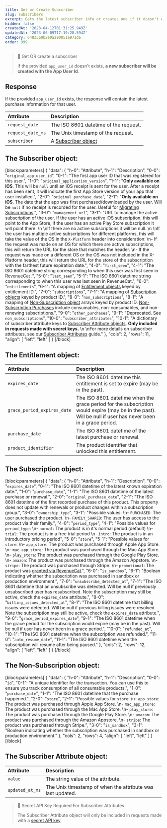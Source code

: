 ```yaml
---
title: Get or Create Subscriber
slug: subscribers
excerpt: Gets the latest subscriber info or creates one if it doesn't exist.
hidden: false
createdAt: '2023-04-12T01:31:25.949Z'
updatedAt: '2023-06-09T17:19:28.594Z'
category: 6483560b2e0a290051a971d6
order: 999
---
```

> 📘 Get OR create a subscriber
> 
> If the provided `app_user_id` doesn't exists, **a new subscriber will be created with the App User Id**.

## Response

If the provided `app_user_id` exists, the response will contain the latest purchase information for that user. 

| Attribute         | Description                                                  |
| :---------------- | :----------------------------------------------------------- |
| `request_date`    | The ISO 8601 datetime of the request.                        |
| `request_date_ms` | The Unix timestamp of the request.                           |
| `subscriber`      | A [Subscriber object](ref:subscribers#the-subscriber-object) |

## The Subscriber object:

[block:parameters]
{
  "data": {
    "h-0": "Attribute",
    "h-1": "Description",
    "0-0": "`original_app_user_id`",
    "0-1": "The first app user ID that was registered for this user.",
    "1-0": "`original_application_version`",
    "1-1": "**Only available on iOS**. This will be `null` until an iOS receipt is sent for the user. After a receipt has been sent, it will indicate the first App Store version of your app that user installed.",
    "2-0": "`original_purchase_date`",
    "2-1": "**Only available on iOS**. The date that the app was first purchased/downloaded by the user. Will be `null` if no receipt is recorded for the user. Useful for [Migrating Subscriptions](doc:migrating-existing-subscriptions).",
    "3-0": "`management_url`",
    "3-1": "URL to manage the active subscription of the user. If the user has an active iOS subscription, this will point to the App Store, if the user has an active Play Store subscription it will point there.  \n  \nIf there are no active subscriptions it will be null.  \n  \nIf the user has multiple active subscriptions for different platforms, this will take the value of the OS in the `X-Platform` header into consideration:  \n- If the request was made on an OS for which there are active subscriptions, this will return the URL for the store that matches the header.  \n- If the request was made on a different OS or the OS was not included in the X-Platform header, this will return the URL for the store of the subscription with the farthest future expiration date.",
    "4-0": "`first_seen`",
    "4-1": "The ISO 8601 datetime string corresponding to  when this user was first seen in RevenueCat .",
    "5-0": "`last_seen`",
    "5-1": "The ISO 8601 datetime string corresponding to when this user was last seen in RevenueCat.",
    "6-0": "`entitlements`",
    "6-1": "A mapping of [Entitlement objects](ref:subscribers#the-entitlement-object) keyed by entitlement ID.",
    "7-0": "`subscriptions`",
    "7-1": "A mapping of [Subscription objects](ref:subscribers#the-subscription-object)  keyed by product ID.",
    "8-0": "`non_subscriptions`",
    "8-1": "A mapping of [Non-Subscription object](ref:subscribers#the-non-subscription-object) arrays keyed by product ID. [Non-Subscription Purchases](doc:non-subscriptions) include consumables, non-consumables, and non-renewing subscriptions.",
    "9-0": "`other_purchases`",
    "9-1": "Deprecated. See `non_subscriptions`",
    "10-0": "`subscriber_attributes`",
    "10-1": "A dictionary of subscriber attribute keys to [Subscriber Attribute objects](ref:subscribers#the-subscriber-attribute-object). **Only included in requests made with secret keys.**  \n  \nFor more details on subscriber attributes, see our [Subscriber Attributes](doc:subscriber-attributes) guide."
  },
  "cols": 2,
  "rows": 11,
  "align": [
    "left",
    "left"
  ]
}
[/block]

## The Entitlement object:

| Attribute                   | Description                                                                                                                                                |
| :-------------------------- | :--------------------------------------------------------------------------------------------------------------------------------------------------------- |
| `expires_date`              | The ISO 8601 datetime this entitlement is set to expire (may be in the past).                                                                              |
| `grace_period_expires_date` | The ISO 8601 datetime when the grace period for the subscription would expire (may be in the past). Will be null if user has never been in a grace period. |
| `purchase_date`             | The ISO 8601 datetime of the latest purchase or renewal.                                                                                                   |
| `product_identifier`        | The product identifier that unlocked this entitlement.                                                                                                     |

## The Subscription object:

[block:parameters]
{
  "data": {
    "h-0": "Attribute",
    "h-1": "Description",
    "0-0": "`expires_date`",
    "0-1": "The ISO 8601 datetime of the latest known expiration date.",
    "1-0": "`purchase_date`",
    "1-1": "The ISO 8601 datetime of the latest purchase or renewal.",
    "2-0": "`original_purchase_date`",
    "2-1": "The ISO 8601 datetime of the first recorded purchase of this product. This property does not update with renewals or product changes within a subscription group.",
    "3-0": "`ownership_type`",
    "3-1": "Possible values:  \n- `PURCHASED`: The user purchased the product.  \n- `FAMILY_SHARED`: The user has access to the product via their family.",
    "4-0": "`period_type`",
    "4-1": "Possible values for `period_type`:  \n- `normal`: The product is in it's normal period (default)  \n- `trial`: The product is in a free trial period  \n- `intro`: The product is in an introductory pricing period",
    "5-0": "`store`",
    "5-1": "Possible values for `store`:  \n- `app_store`: The product was purchased through Apple App Store.  \n- `mac_app_store`: The product was purchased through the Mac App Store.  \n- `play_store`: The product was purchased through the Google Play Store.  \n- `amazon`: The product was purchased through the Amazon Appstore.  \n- `stripe`: The product was purchased through Stripe.  \n- `promotional`: The product was [granted via RevenueCat](doc:customers#section-granting-promotional-subscriptions).",
    "6-0": "`is_sandbox`",
    "6-1": "Boolean indicating whether the subscription was purchased in sandbox or production environment.",
    "7-0": "`unsubscribe_detected_at`",
    "7-1": "The ISO 8601 datetime that an unsubscribe was detected. Will be null if previously unsubscribed user has resubscribed. Note the subscription may still be active, check the `expires_date` attribute.",
    "8-0": "`billing_issues_detected_at`",
    "8-1": "The ISO 8601 datetime that billing issues were detected. Will be null if previous billing issues were resolved. Note the subscription may still be active, check the `expires_date` attribute.",
    "9-0": "`grace_period_expires_date`",
    "9-1": "The ISO 8601 datetime when the grace period for the subscription would expire (may be in the past). Will be null if user has never been in a grace period.",
    "10-0": "`refunded_at`",
    "10-1": "The ISO 8601 datetime when the subscription was refunded.",
    "11-0": "`auto_resume_date`",
    "11-1": "The ISO 8601 datetime when the subscription will resume after being paused."
  },
  "cols": 2,
  "rows": 12,
  "align": [
    "left",
    "left"
  ]
}
[/block]

## The Non-Subscription object:

[block:parameters]
{
  "data": {
    "h-0": "Attribute",
    "h-1": "Description",
    "0-0": "`id`",
    "0-1": "A unique identifier for the transaction. You can use this to ensure you track consumption of all consumable products.",
    "1-0": "`purchase_date`",
    "1-1": "The ISO 8601 datetime that the purchase happened.",
    "2-0": "`store`",
    "2-1": "Possible values for `store`:  \n- `app_store`: The product was purchased through Apple App Store.  \n- `mac_app_store`: The product was purchased through the Mac App Store.  \n- `play_store`: The product was purchased through the Google Play Store.  \n- `amazon`: The product was purchased through the Amazon Appstore.  \n- `stripe`: The product was purchased through Stripe.",
    "3-0": "`is_sandbox`",
    "3-1": "Boolean indicating whether the subscription was purchased in sandbox or production environment."
  },
  "cols": 2,
  "rows": 4,
  "align": [
    "left",
    "left"
  ]
}
[/block]

## The Subscriber Attribute object:

| Attribute       | Description                                                |    |
| :-------------- | :--------------------------------------------------------- | :- |
| `value`         | The string value of the attribute.                         |    |
| `updated_at_ms` | The Unix timestamp of when the attribute was last updated. |    |

> 🚧 Secret API Key Required For Subscriber Attributes
> 
> The Subscriber Attribute object will only be included in requests made with a [secret API key](doc:authentication).